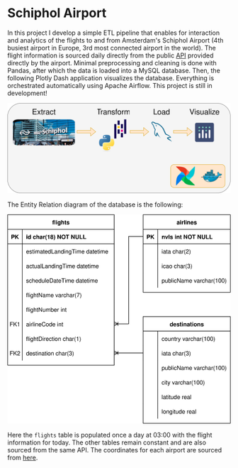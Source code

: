 # Schiphol Airport

In this project I develop a simple ETL pipeline that enables for interaction and analytics of the flights to and from Amsterdam's Schiphol Airport (4th busiest airport in Europe, 3rd most connected airport in the world). The flight information is sourced daily directly from the public [API](https://developer.schiphol.nl/) provided directly by the airport. Minimal preprocessing and cleaning is done with Pandas, after which the data is loaded into a MySQL database. Then, the following Plotly Dash application visualizes the database. Everything is orchestrated automatically using Apache Airflow. This project is still in development!

![Schiphol](../../../assets/schiphol/Schiphol.svg)

The Entity Relation diagram of the database is the following:

![ER](../../../assets/schiphol/ER.svg)

Here the `flights` table is populated once a day at 03:00 with the flight information for today. The other tables remain constant and are also sourced from the same API. The coordinates for each airport are sourced from [here](https://data.opendatasoft.com/explore/dataset/airports-code%40public/export/?dataChart=eyJxdWVyaWVzIjpbeyJjb25maWciOnsiZGF0YXNldCI6ImFpcnBvcnRzLWNvZGVAcHVibGljIiwib3B0aW9ucyI6e319LCJjaGFydHMiOlt7ImFsaWduTW9udGgiOnRydWUsInR5cGUiOiJjb2x1bW4iLCJmdW5jIjoiQVZHIiwieUF4aXMiOiJsYXRpdHVkZSIsInNjaWVudGlmaWNEaXNwbGF5Ijp0cnVlLCJjb2xvciI6IiMxNDJFN0IifV0sInhBeGlzIjoiY291bnRyeV9uYW1lIiwibWF4cG9pbnRzIjo1MCwic29ydCI6IiJ9XSwidGltZXNjYWxlIjoiIiwiZGlzcGxheUxlZ2VuZCI6dHJ1ZSwiYWxpZ25Nb250aCI6dHJ1ZX0%3D&location=2,41.08309,0.07266&basemap=jawg.streets).
